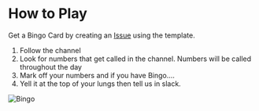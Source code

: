 # How to Play

Get a Bingo Card by creating an [Issue](https://github.com/BeeXiong/Bingo/issues) using the template.

1. Follow the     channel 
2. Look for numbers that get called in the channel. Numbers will be called throughout the day 
3. Mark off your numbers and if you have Bingo.... 
4. Yell it at the top of your lungs then tell us in slack.

![Bingo](https://reactiongifs.me/wp-content/uploads/2019/11/Bingo-Tracy-Morgan.gif)

